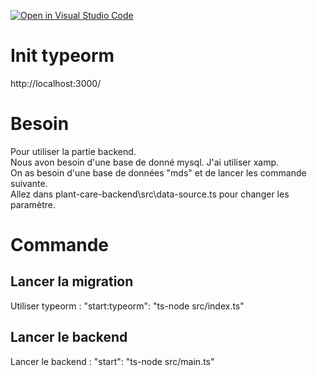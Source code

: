 [![Open in Visual Studio Code](https://classroom.github.com/assets/open-in-vscode-c66648af7eb3fe8bc4f294546bfd86ef473780cde1dea487d3c4ff354943c9ae.svg)](https://classroom.github.com/online_ide?assignment_repo_id=9476591&assignment_repo_type=AssignmentRepo)

# Init typeorm 
http://localhost:3000/  


# Besoin
Pour utiliser la partie backend.  
Nous avon besoin d'une base de donné mysql. J'ai utiliser xamp.  
On as besoin d'une base de données "mds" et de lancer les commande suivante.  
Allez dans plant-care-backend\src\data-source.ts pour changer les paramètre.  
# Commande

## Lancer la migration
Utiliser typeorm : "start:typeorm": "ts-node src/index.ts"


## Lancer le backend
Lancer le backend : "start": "ts-node src/main.ts"